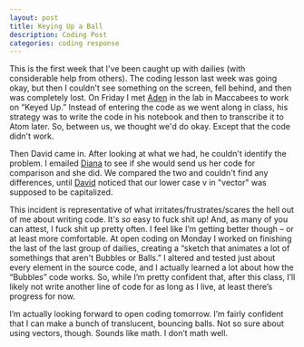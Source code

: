 ```yaml
---
layout: post
title: Keying Up a Ball
description: Coding Post
categories: coding response
---
```

This is the first week that I've been caught up with dailies (with considerable help from others). The coding lesson last week was going okay, but then I couldn't see something on the screen, fell behind, and then was completely lost. On Friday I met [Aden](adenj86.github.io) in the lab in Maccabees to work on “Keyed Up.” Instead of entering the code as we went along in class, his strategy was to write the code in his notebook and then to transcribe it to Atom later. So, between us, we thought we'd do okay. Except that the code didn't work. 

Then David came in. After looking at what we had, he couldn't identify the problem. I emailed [Diana](dianarosenberger.github.io/) to see if she would send us her code for comparison and she did. We compared the two and couldn't find any differences, until [David](davidlnowak.github.io/) noticed that our lower case v in "vector" was supposed to be capitalized. 

This incident is representative of what irritates/frustrates/scares the hell out of me about writing code. It's *so* easy to fuck shit up! And, as many of you can attest, I fuck shit up pretty often. I feel like I’m getting better though – or at least more comfortable. At open coding on Monday I worked on finishing the last of the last group of dailies, creating a “sketch that animates a lot of somethings that aren't Bubbles or Balls.” I altered and tested just about every element in the source code, and I actually learned a lot about how the “Bubbles” code works. So, while I’m pretty confident that, after this class, I’ll likely not write another line of code for as long as I live, at least there’s progress for now.

I’m actually looking forward to open coding tomorrow. I’m fairly confident that I can make a bunch of translucent, bouncing balls. Not so sure about using vectors, though. Sounds like math. I don’t math well.
